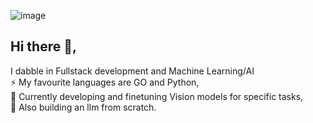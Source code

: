 ![image](https://github.com/MoAbbasid/MoAbbasid/assets/109457597/6678bd5b-9acf-48f0-8808-7bc7713d6050)
## Hi there 👋, 
I dabble in Fullstack development and Machine Learning/AI <br>
⚡ My favourite languages are GO and Python, <br>
🔭 Currently developing and finetuning Vision models for specific tasks, <br>
🌱 Also building an llm from scratch.
<!--
**MoAbbasid/MoAbbasid** is a ✨ _special_ ✨ repository because its `README.md` (this file) appears on your GitHub profile.

Here are some ideas to get you started:

- 🔭 I’m currently working on ...
- 🌱 I’m currently learning ...
- 👯 I’m looking to collaborate on ...
- 🤔 I’m looking for help with ...
- 💬 Ask me about ...
- 📫 How to reach me: ...
- 😄 Pronouns: ...
- ⚡ Fun fact: ...
-->
